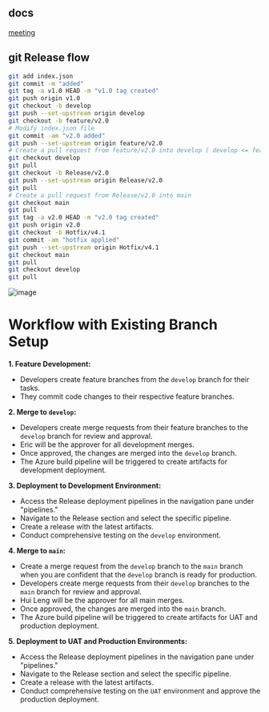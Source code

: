 ## docs

[meeting](https://teams.microsoft.com/l/meetup-join/19:meeting_MzhmYTBkMWUtNDlkYS00ZDcwLTg2YWItMjQ5MDQzZmZhNmJj@thread.v2/0?context=%7B%22Tid%22:%221d04408b-5753-4b63-9dfd-9d4c8a26e0c9%22,%22Oid%22:%22fb698c1d-6481-446b-87ef-2a3ee3654c4b%22%7D)

## git Release flow

```bash
git add index.json
git commit -m "added"
git tag -a v1.0 HEAD -m "v1.0 tag created"
git push origin v1.0
git checkout -b develop
git push --set-upstream origin develop
git checkout -b feature/v2.0
# Modify index.json file
git commit -am "v2.0 added"
git push --set-upstream origin feature/v2.0
# Create a pull request from feature/v2.0 into develop ( develop <= feature/v2.0 )
git checkout develop
git pull
git checkout -b Release/v2.0
git push --set-upstream origin Release/v2.0
git pull
# Create a pull request from Release/v2.0 into main
git checkout main
git pull 
git tag -a v2.0 HEAD -m "v2.0 tag created"
git push origin v2.0
git checkout -b Hotfix/v4.1
git commit -am "hotfix applied"
git push --set-upstream origin Hotfix/v4.1
git checkout main 
git pull
git checkout develop 
git pull
```

![image](https://github.com/januo-org/proof-of-concepts/assets/57703276/84d30e91-e74a-4b0a-ae4c-4df93f955ed9)

# Workflow with Existing Branch Setup

**1. Feature Development:**

- Developers create feature branches from the `develop` branch for their tasks.
- They commit code changes to their respective feature branches.

**2. Merge to `develop`:**

- Developers create merge requests from their feature branches to the `develop` branch for review and approval.
- Eric will be the approver for all development merges.
- Once approved, the changes are merged into the `develop` branch.
- The Azure build pipeline will be triggered to create artifacts for development deployment.

**3. Deployment to Development Environment:**

- Access the Release deployment pipelines in the navigation pane under "pipelines."
- Navigate to the Release section and select the specific pipeline.
- Create a release with the latest artifacts.
- Conduct comprehensive testing on the `develop` environment.

**4. Merge to `main`:**

- Create a merge request from the `develop` branch to the `main` branch when you are confident that the `develop` branch is ready for production.
- Developers create merge requests from their `develop` branches to the `main` branch for review and approval.
- Hui Leng will be the approver for all main merges.
- Once approved, the changes are merged into the `main` branch.
- The Azure build pipeline will be triggered to create artifacts for UAT and production deployment.

**5. Deployment to UAT and Production Environments:**

- Access the Release deployment pipelines in the navigation pane under "pipelines."
- Navigate to the Release section and select the specific pipeline.
- Create a release with the latest artifacts.
- Conduct comprehensive testing on the `UAT` environment and approve the production deployment.
